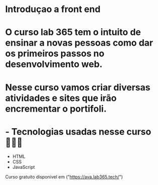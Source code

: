 <h1> Introduçao a front end <h1>

<p> O curso lab 365 tem o intuito de ensinar a novas pessoas como dar os primeiros passos no desenvolvimento web.<p>

<H1> Nesse curso vamos criar diversas atividades e sites que irão encrementar o portifoli. <H1>

# - Tecnologias usadas nesse curso 👨🏻‍💻

- HTML
- CSS
- JavaScript

Curso gratuito disponivel em ("https://ava.lab365.tech/")
